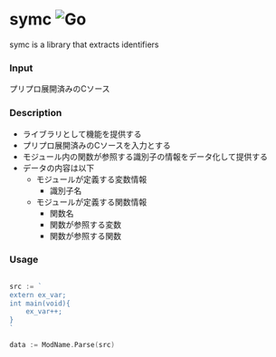 # symc ![Go](https://github.com/kita127/symc/workflows/Go/badge.svg)
symc is a library that extracts identifiers

### Input

プリプロ展開済みのCソース

### Description

* ライブラリとして機能を提供する
* プリプロ展開済みのCソースを入力とする
* モジュール内の関数が参照する識別子の情報をデータ化して提供する
* データの内容は以下
    * モジュールが定義する変数情報
        * 識別子名
    * モジュールが定義する関数情報
        * 関数名
        * 関数が参照する変数
        * 関数が参照する関数


### Usage

```go

src := `
extern ex_var;
int main(void){
    ex_var++;
}
`

data := ModName.Parse(src)

```
